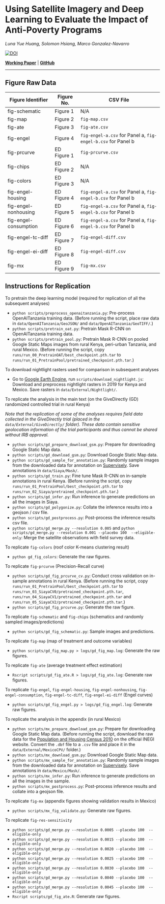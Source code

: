 # Using Satellite Imagery and Deep Learning to Evaluate the Impact of Anti-Poverty Programs

_Luna Yue Huang, Solomon Hsiang, Marco Gonzalez-Navarro_

[![DOI](https://zenodo.org/badge/192596578.svg)](https://zenodo.org/badge/latestdoi/192596578)

[__Working Paper__](http://luna-yue-huang.com/assets/pdf/jmp.pdf) | [__GitHub__](https://github.com/luna983/beyond-nightlight)

----

## Figure Raw Data

| Figure Identifier | Figure No. | CSV File |
| --- | --- | --- |
| fig-schematic | Figure 1 | N/A |
| fig-map | Figure 2 | `fig-map.csv` |
| fig-ate | Figure 3 | `fig-ate.csv` |
| fig-engel | Figure 4 | `fig-engel-a.csv` for Panel a, `fig-engel-b.csv` for Panel b |
| fig-prcurve | ED Figure 1 | `fig-prcurve.csv` |
| fig-chips | ED Figure 2 | N/A |
| fig-colors | ED Figure 3 | N/A |
| fig-engel-housing | ED Figure 4 | `fig-engel-a.csv` for Panel a, `fig-engel-b.csv` for Panel b |
| fig-engel-nonhousing | ED Figure 5 | `fig-engel-a.csv` for Panel a, `fig-engel-b.csv` for Panel b |
| fig-engel-consumption | ED Figure 6 | `fig-engel-a.csv` for Panel a, `fig-engel-b.csv` for Panel b |
| fig-engel-tc-diff | ED Figure 7 | `fig-engel-diff.csv` |
| fig-engel-ei-diff | ED Figure 8 | `fig-engel-diff.csv` |
| fig-mx | ED Figure 9 | `fig-mx.csv` |

## Instructions for Replication

To pretrain the deep learning model (required for replication of all the subsequent analyses)

- `python scripts/preprocess_openaitanzania.py`: Pre-process OpenAITanzania training data. (Before running the script, place raw data in `data/OpenAITanzania/GeoJSON/` and `data/OpenAITanzania/GeoTIFF/`.)
- `python scripts/pretrain_oat.py`: Pretrain Mask R-CNN on OpenAITanzania training data.
- `python scripts/pretrain_pool.py`: Pretrain Mask R-CNN on pooled Google Static Maps images from rural Kenya, peri-urban Tanzania, and rural Mexico. (Before running the script, copy `runs/run_00_PretrainOAT/best_checkpoint.pth.tar` to `runs/run_01_PretrainPool/pretrained_checkpoint.pth.tar`.)

To download nightlight rasters used for comparison in subsequent analyses

- Go to [Google Earth Engine](https://code.earthengine.google.com), run `scripts/download_nightlight.js`: Download and preprocess nightlight rasters in 2019 for Kenya and Mexico. Save rasters in `data/External/Nightlight/`.

To replicate the analysis in the main text (on the GiveDirectly (GD) randomized controlled trial in rural Kenya)

_Note that the replication of some of the analyses requires field data collected in the GiveDirectly trial (placed in the `data/External/GiveDirectly/` folder). These data contain sensitive geolocation information of the trial participants and thus cannot be shared without IRB approval._

- `python scripts/gd_prepare_download_gsm.py`: Prepare for downloading Google Static Map data.
- `python scripts/gd_download_gsm.py`: Download Google Static Map data.
- `python scripts/gd_sample_for_annotation.py`: Randomly sample images from the downloaded data for annotation on [Supervisely](https://supervise.ly/). Save annotations in `data/Siaya/Mask/`.
- `python scripts/gd_train.py`: Fine tune Mask R-CNN on in-sample annotations in rural Kenya. (Before running the script, copy `runs/run_01_PretrainPool/best_checkpoint.pth.tar` to `runs/run_02_Siaya/pretrained_checkpoint.pth.tar`.)
- `python scripts/gd_infer.py`: Run inference to generate predictions on all the images in Siaya.
- `python scripts/gd_polygonize.py`: Collate the inference results into a geojson / csv file.
- `python scripts/gd_postprocess.py`: Post-process the inference results csv file.
- `python scripts/gd_merge.py --resolution 0.005` and `python scripts/gd_merge.py --resolution 0.001 --placebo 100  --eligible-only`: Merge the satellite observations with field survey data.

To replicate `fig-colors` (roof color K-means clustering result)

- `python gd_fig_colors`: Generate the raw figures.

To replicate `fig-prcurve` (Precision-Recall curve)

- `python scripts/gd_fig_prcurve_cv.py`: Conduct cross validation on in-sample annotations in rural Kenya. (Before running the script, copy `runs/run_01_PretrainPool/best_checkpoint.pth.tar` to `runs/run_03_SiayaCV0/pretrained_checkpoint.pth.tar`, `runs/run_04_SiayaCV1/pretrained_checkpoint.pth.tar` and `runs/run_05_SiayaCV2/pretrained_checkpoint.pth.tar`.)
- `python scripts/gd_fig_prcurve.py`: Generate the raw figure.

To replicate `fig-schematic` and `fig-chips` (schematics and randomly sampled images/predictions)

- `python scripts/gd_fig_schematic.py`: Sample images and predictions.

To replicate `fig-map` (map of treatment and outcome variables)

- `python scripts/gd_fig_map.py > logs/gd_fig_map.log`: Generate the raw figures.

To replicate `fig-ate` (average treatment effect estimation)

- `Rscript scripts/gd_fig_ate.R > logs/gd_fig_ate.log`: Generate raw figures.

To replicate `fig-engel`, `fig-engel-housing`, `fig-engel-nonhousing`, `fig-engel-consumption`, `fig-engel-tc-diff`, `fig-engel-ei-diff` (Engel curves)

- `python scripts/gd_fig_engel.py > logs/gd_fig_engel.log`: Generate raw figures.

To replicate the analysis in the appendix (in rural Mexico)

- `python scripts/mx_prepare_download_gsm.py`: Prepare for downloading Google Static Map data. (Before running the script, download the raw data for the [Population and Housing Census 2010](https://www.inegi.org.mx/programas/ccpv/2010/default.html) on the official INEGI website. Convert the `.dbf` file to a `.csv` file and place it in the `data/External/MexicoCPV/` folder.)
- `python scripts/mx_download_gsm.py`: Download Google Static Map data.
- `python scripts/mx_sample_for_annotation.py`: Randomly sample images from the downloaded data for annotation on [Supervisely](https://supervise.ly/). Save annotations in `data/Mexico/Mask/`.
- `python scripts/mx_infer.py`: Run inference to generate predictions on all the images in the sample.
- `python scripts/mx_postprocess.py`: Post-process inference results and collate into a geojson file.

To replicate `fig-mx` (appendix figures showing validation results in Mexico)

- `python scripts/mx_fig_validate.py`: Generate raw figures.

To replicate `fig-res-sensitivity`

- `python scripts/gd_merge.py --resolution 0.0005 --placebo 100  --eligible-only`
- `python scripts/gd_merge.py --resolution 0.0015 --placebo 100  --eligible-only`
- `python scripts/gd_merge.py --resolution 0.0020 --placebo 100  --eligible-only`
- `python scripts/gd_merge.py --resolution 0.0025 --placebo 100  --eligible-only`
- `python scripts/gd_merge.py --resolution 0.0030 --placebo 100  --eligible-only`
- `python scripts/gd_merge.py --resolution 0.0040 --placebo 100  --eligible-only`
- `python scripts/gd_merge.py --resolution 0.0045 --placebo 100  --eligible-only`
- `Rscript scripts/gd_fig_ate.R`: Generate raw figures.
